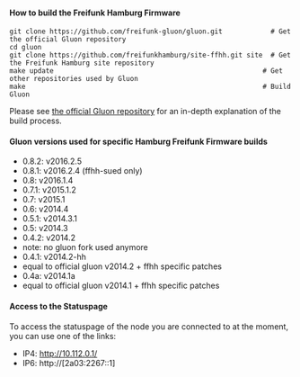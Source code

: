 #### How to build the Freifunk Hamburg Firmware

    git clone https://github.com/freifunk-gluon/gluon.git            # Get the official Gluon repository
    cd gluon
    git clone https://github.com/freifunkhamburg/site-ffhh.git site  # Get the Freifunk Hamburg site repository
    make update                                                    # Get other repositories used by Gluon
    make                                                           # Build Gluon

Please see [the official Gluon repository](https://github.com/freifunk-gluon/gluon) for an in-depth explanation of the build process.


#### Gluon versions used for specific Hamburg Freifunk Firmware builds

- 0.8.2: v2016.2.5
- 0.8.1: v2016.2.4 (ffhh-sued only)
- 0.8: v2016.1.4
- 0.7.1: v2015.1.2
- 0.7: v2015.1
- 0.6: v2014.4
- 0.5.1: v2014.3.1
- 0.5: v2014.3
- 0.4.2: v2014.2
 - note: no gluon fork used anymore
- 0.4.1: v2014.2-hh
 - equal to official gluon v2014.2 + ffhh specific patches
- 0.4a: v2014.1a
 - equal to official gluon v2014.1 + ffhh specific patches

#### Access to the Statuspage

To access the statuspage of the node you are connected to at the moment, you can use one of the links:

- IP4: http://10.112.0.1/
- IP6: http://[2a03:2267::1]
